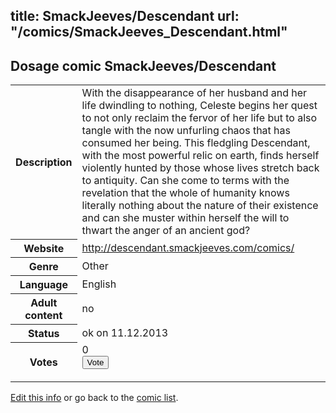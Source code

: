 title: SmackJeeves/Descendant
url: "/comics/SmackJeeves_Descendant.html"
---
Dosage comic SmackJeeves/Descendant
-----------------------------------------

<p id="msg"></p>
<script type="text/javascript">
if (window.location.search === '?edit_info_mail=sent_ok') {
  var elem = document.getElementById("msg");
  elem.innerHTML = 'Edited information sucessfully sent for review, which is usually done daily. Thanks!';
  elem.className = 'ok';
}
</script>
<table class="comicinfo">
<tr>
<th>Description</th><td>With the disappearance of her husband and her life dwindling to nothing, Celeste begins her quest to not only reclaim the fervor of her life but to also tangle with the now unfurling chaos that has consumed her being. This fledgling Descendant, with the most powerful relic on earth, finds herself violently hunted by those whose lives stretch back to antiquity. Can she come to terms with the revelation that the whole of humanity knows literally nothing about the nature of their existence and can she muster within herself the will to thwart the anger of an ancient god?</td>
</tr>
<tr>
<th>Website</th><td><a href="http://descendant.smackjeeves.com/comics/">http://descendant.smackjeeves.com/comics/</a></td>
</tr>
<tr>
<th>Genre</th><td>Other</td>
</tr>
<tr>
<th>Language</th><td>English</td>
</tr>
<tr>
<th>Adult content</th><td>no</td>
</tr>
<tr>
<th>Status</th><td>ok on 11.12.2013</td>
</tr>
<tr>
<th>Votes</th><td>0
<form action="http://gaecounter.appspot.com/count/" method="POST">
<input name="name" type="hidden" value="SmackJeeves_Descendant"/>
<input name="uid" type="hidden" id="voteuid" value=""/>
<input type="submit" value="Vote"/>
</form>
</td>
</tr>
</table>
<script type="text/javascript">
var ua = navigator.userAgent;
document.getElementById("voteuid").value = ua.replace(/[^a-zA-Z0-9\._:]/g , "_");;
</script>

[Edit this info](SmackJeeves_Descendant_edit.html) or go back to the [comic list](../comic-index.html).
